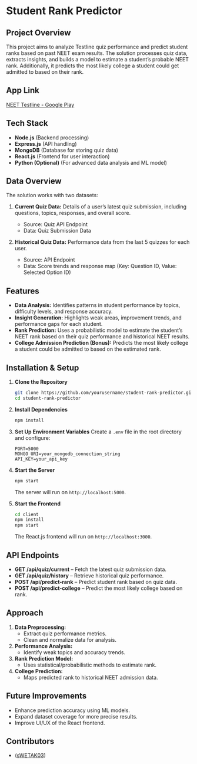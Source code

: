 # Student Rank Predictor

## Project Overview
This project aims to analyze Testline quiz performance and predict student ranks based on past NEET exam results. The solution processes quiz data, extracts insights, and builds a model to estimate a student’s probable NEET rank. Additionally, it predicts the most likely college a student could get admitted to based on their rank.

## App Link
[NEET Testline - Google Play](https://play.google.com/store/apps/details?id=com.neet.testline)

## Tech Stack
- **Node.js** (Backend processing)
- **Express.js** (API handling)
- **MongoDB** (Database for storing quiz data)
- **React.js** (Frontend for user interaction)
- **Python (Optional)** (For advanced data analysis and ML model)

## Data Overview
The solution works with two datasets:
1. **Current Quiz Data:** Details of a user’s latest quiz submission, including questions, topics, responses, and overall score.
   - Source: Quiz API Endpoint
   - Data: Quiz Submission Data
   
2. **Historical Quiz Data:** Performance data from the last 5 quizzes for each user.
   - Source: API Endpoint
   - Data: Score trends and response map (Key: Question ID, Value: Selected Option ID)

## Features
- **Data Analysis:** Identifies patterns in student performance by topics, difficulty levels, and response accuracy.
- **Insight Generation:** Highlights weak areas, improvement trends, and performance gaps for each student.
- **Rank Prediction:** Uses a probabilistic model to estimate the student’s NEET rank based on their quiz performance and historical NEET results.
- **College Admission Prediction (Bonus):** Predicts the most likely college a student could be admitted to based on the estimated rank.

## Installation & Setup
1. **Clone the Repository**
   ```bash
   git clone https://github.com/yourusername/student-rank-predictor.git
   cd student-rank-predictor
   ```
2. **Install Dependencies**
   ```bash
   npm install
   ```
3. **Set Up Environment Variables**
   Create a `.env` file in the root directory and configure:
   ```env
   PORT=5000
   MONGO_URI=your_mongodb_connection_string
   API_KEY=your_api_key
   ```
4. **Start the Server**
   ```bash
   npm start
   ```
   The server will run on `http://localhost:5000`.

5. **Start the Frontend**
   ```bash
   cd client
   npm install
   npm start
   ```
   The React.js frontend will run on `http://localhost:3000`.

## API Endpoints
- **GET /api/quiz/current** – Fetch the latest quiz submission data.
- **GET /api/quiz/history** – Retrieve historical quiz performance.
- **POST /api/predict-rank** – Predict student rank based on quiz data.
- **POST /api/predict-college** – Predict the most likely college based on rank.

## Approach
1. **Data Preprocessing:**
   - Extract quiz performance metrics.
   - Clean and normalize data for analysis.
2. **Performance Analysis:**
   - Identify weak topics and accuracy trends.
3. **Rank Prediction Model:**
   - Uses statistical/probabilistic methods to estimate rank.
4. **College Prediction:**
   - Maps predicted rank to historical NEET admission data.

## Future Improvements
- Enhance prediction accuracy using ML models.
- Expand dataset coverage for more precise results.
- Improve UI/UX of the React frontend.

## Contributors
-  ([sWETAK03]((https://github.com/swetaK03)))



